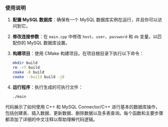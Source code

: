 ### 使用说明

1. **配置 MySQL 数据库**：确保有一个 MySQL 数据库实例在运行，并且你可以访问到它。
  
2. **修改连接参数**：在 `main.cpp` 中修改 `host`、`user`、`password` 和 `db` 变量，以匹配你的 MySQL 数据库设置。

3. **构建项目**：使用 CMake 构建项目。在项目根目录下执行以下命令：

   ```sh
   mkdir build
   rm -rf build
   cmake -B build
   cmake --build build -j8
   ```

4. **运行程序**：执行生成的可执行文件：

   ```sh
   ./main
   ```

代码展示了如何使用 C++ 和 MySQL Connector/C++ 进行基本的数据库操作，包括创建表、插入数据、更新数据、删除数据以及多表查询。每个函数和主要步骤都添加了详细的中文注释以帮助理解代码逻辑。

